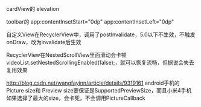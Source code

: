 ---
---
cardView的
elevation


toolbar的
app:contentInsetStart="0dp"
app:contentInsetLeft="0dp"


自定义View在RecyclerView中，调用了postInvalidate，5.0以下不生效，不触发onDraw，改为invalidate后生效

RecyclerView在NestedScrollView里面滑动会卡顿
videoList.setNestedScrollingEnabled(false);，就可以恢复流畅，但据说会失去复用效果

http://blog.csdn.net/wangfayinn/article/details/9319161
android手机的Picture size和 Preview size要保证是SupportedPreviewSize，而且小米4手机如果选择了最大的size，会卡死，不会调用PictureCallback